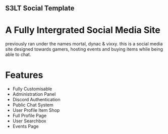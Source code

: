 ## S3LT Social Template
# A Fully Intergrated Social Media Site 
previously ran under the names mortal, dynac & vixxy.
this is a social media site designed towards gamers, hosting events and buying items while being able to chat.

# Features
- Fully Customisable
- Administration Panel
- Discord Authentication
- Public Chat System
- User Profile Item Shop
- Full Profile Page
- User Searchbox
- Events Page
